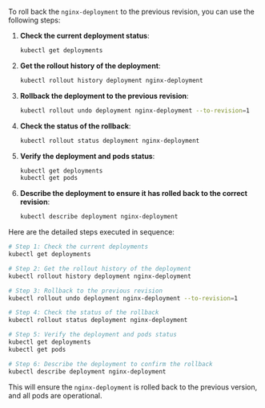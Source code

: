 To roll back the `nginx-deployment` to the previous revision, you can use the following steps:

1. **Check the current deployment status**:
   ```bash
   kubectl get deployments
   ```

2. **Get the rollout history of the deployment**:
   ```bash
   kubectl rollout history deployment nginx-deployment
   ```

3. **Rollback the deployment to the previous revision**:
   ```bash
   kubectl rollout undo deployment nginx-deployment --to-revision=1
   ```

4. **Check the status of the rollback**:
   ```bash
   kubectl rollout status deployment nginx-deployment
   ```

5. **Verify the deployment and pods status**:
   ```bash
   kubectl get deployments
   kubectl get pods
   ```

6. **Describe the deployment to ensure it has rolled back to the correct revision**:
   ```bash
   kubectl describe deployment nginx-deployment
   ```

Here are the detailed steps executed in sequence:

```bash
# Step 1: Check the current deployments
kubectl get deployments

# Step 2: Get the rollout history of the deployment
kubectl rollout history deployment nginx-deployment

# Step 3: Rollback to the previous revision
kubectl rollout undo deployment nginx-deployment --to-revision=1

# Step 4: Check the status of the rollback
kubectl rollout status deployment nginx-deployment

# Step 5: Verify the deployment and pods status
kubectl get deployments
kubectl get pods

# Step 6: Describe the deployment to confirm the rollback
kubectl describe deployment nginx-deployment
```

This will ensure the `nginx-deployment` is rolled back to the previous version, and all pods are operational.